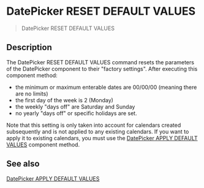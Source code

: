 # DatePicker RESET DEFAULT VALUES

> DatePicker RESET DEFAULT VALUES

## Description

The DatePicker RESET DEFAULT VALUES command resets the parameters of the DatePicker component to their "factory settings". After executing this component method:

* the minimum or maximum enterable dates are 00/00/00 (meaning there are no limits)
* the first day of the week is 2 (Monday)
* the weekly "days off" are Saturday and Sunday
* no yearly "days off" or specific holidays are set.

Note that this setting is only taken into account for calendars created subsequently and is not applied to any existing calendars. If you want to apply it to existing calendars, you must use the [DatePicker APPLY DEFAULT VALUES](DatePicker%20APPLY%20DEFAULT%20VALUES.md) component method.

## See also

[DatePicker APPLY DEFAULT VALUES](DatePicker%20APPLY%20DEFAULT%20VALUES.md)
